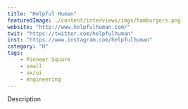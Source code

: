 ```yaml
---
title: "Helpful Human"
featuredImage: ./content/interviews/imgs/hamburgers.png
website: "http://www.helpfulhuman.com/"
twit: "https://twitter.com/helpfulhuman"
inst: "https://www.instagram.com/helpfulhuman"
category: "H"
tags:
    - Pioneer Square
    - small
    - ux/ui
    - engineering
---
```


Description
